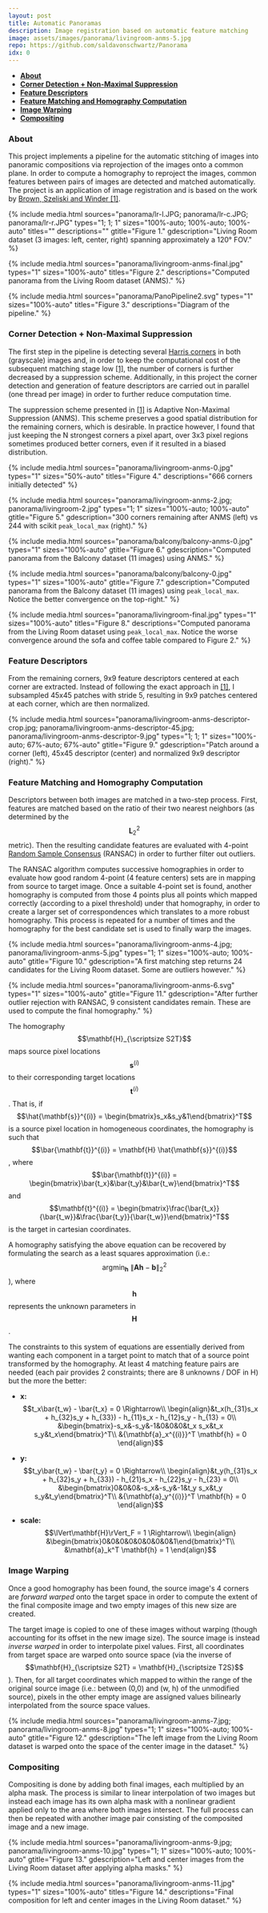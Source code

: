 ```yaml
---
layout: post
title: Automatic Panoramas
description: Image registration based on automatic feature matching
image: assets/images/panorama/livingroom-anms-5.jpg
repo: https://github.com/saldavonschwartz/Panorama
idx: 0
---
```

<!-- Links: -->
[l1]: https://inst.eecs.berkeley.edu/~cs194-26/fa18/Papers/MOPS.pdf
[l2]: https://inst.eecs.berkeley.edu/~cs194-26/fa18/
[l3]: https://en.wikipedia.org/wiki/Harris_Corner_Detector
[l4]: https://en.wikipedia.org/wiki/Random_sample_consensus

- **[About](#1)**
- **[Corner Detection + Non-Maximal Suppression](#2)**
- **[Feature Descriptors](#3)**
- **[Feature Matching and Homography Computation](#4)**
- **[Image Warping](#5)**
- **[Compositing](#6)**

### <a class="toc_item" name="1"></a>About

This project implements a pipeline for the automatic stitching of images into panoramic compositions via reprojection of the images onto a common plane. In order to compute a homography to reproject the images, common features between pairs of images are detected and matched automatically. The project is an application of image registration and is based on the work by [Brown, Szeliski and Winder [1]][l1].

{% include media.html
  sources="panorama/lr-l.JPG; panorama/lr-c.JPG; panorama/lr-r.JPG"
  types="1; 1; 1"
  sizes="100%-auto; 100%-auto; 100%-auto"
  titles=""
  descriptions=""
  gtitle="Figure 1."
  gdescription="Living Room dataset (3 images: left, center, right) spanning approximately a 120° FOV."
%}

{% include media.html
  sources="panorama/livingroom-anms-final.jpg"
  types="1"
  sizes="100%-auto"
  titles="Figure 2."
  descriptions="Computed panorama from the Living Room dataset (ANMS)."
%}

{% include media.html
  sources="panorama/PanoPipeline2.svg"
  types="1"
  sizes="100%-auto"
  titles="Figure 3."
  descriptions="Diagram of the pipeline."
%}

### <a class="toc_item" name="2"></a>Corner Detection + Non-Maximal Suppression

The first step in the pipeline is detecting several [Harris corners][l3] in both (grayscale) images and, in order to keep the computational cost of the subsequent matching stage low [[1]][l1], the number of corners is further decreased by a suppression scheme. Additionally, in this project the corner detection and generation of feature descriptors are carried out in parallel (one thread per image) in order to further reduce computation time.

The suppression scheme presented in [[1]][l1] is Adaptive Non-Maximal Suppression (ANMS). This scheme preserves a good spatial distribution for the remaining corners, which is desirable. In practice however, I found that just keeping the N strongest corners a pixel apart, over 3x3 pixel regions sometimes produced better corners, even if it resulted in a biased distribution.

{% include media.html
  sources="panorama/livingroom-anms-0.jpg"
  types="1"
  sizes="50%-auto"
  titles="Figure 4."
  descriptions="666 corners initially detected"
%}

{% include media.html
  sources="panorama/livingroom-anms-2.jpg; panorama/livingroom-2.jpg"
  types="1; 1"
  sizes="100%-auto; 100%-auto"
  gtitle="Figure 5."
  gdescription="300 corners remaining after ANMS (left) vs 244 with scikit <code>peak_local_max</code> (right)."
%}

{% include media.html
  sources="panorama/balcony/balcony-anms-0.jpg"
  types="1"
  sizes="100%-auto"
  gtitle="Figure 6."
  gdescription="Computed panorama from the Balcony dataset (11 images) using ANMS."
%}

{% include media.html
  sources="panorama/balcony/balcony-0.jpg"
  types="1"
  sizes="100%-auto"
  gtitle="Figure 7."
  gdescription="Computed panorama from the Balcony dataset (11 images) using <code>peak_local_max</code>. Notice the better convergence on the top-right."
%}

{% include media.html
  sources="panorama/livingroom-final.jpg"
  types="1"
  sizes="100%-auto"
  titles="Figure 8."
  descriptions="Computed panorama from the Living Room dataset using <code>peak_local_max</code>. Notice the worse convergence around the sofa and coffee table compared to Figure 2."
%}

### <a class="toc_item" name="3"></a>Feature Descriptors

From the remaining corners, 9x9 feature descriptors centered at each corner are extracted. Instead of following the exact approach in [[1]][l1], I subsampled 45x45 patches with stride 5, resulting in 9x9 patches centered at each corner, which are then normalized.

{% include media.html
  sources="panorama/livingroom-anms-descriptor-crop.jpg; panorama/livingroom-anms-descriptor-45.jpg; panorama/livingroom-anms-descriptor-9.jpg"
  types="1; 1; 1"
  sizes="100%-auto; 67%-auto; 67%-auto"
  gtitle="Figure 9."
  gdescription="Patch around a corner (left), 45x45 descriptor (center) and normalized 9x9 descriptor (right)."
%}

### <a class="toc_item" name="4"></a>Feature Matching and Homography Computation

Descriptors between both images are matched in a two-step process. First, features are matched based on the ratio of their two nearest neighbors (as determined by the $$\mathbf{L}^{2}_{2}$$ metric). Then the resulting candidate features are evaluated with 4-point [Random Sample Consensus][l4] (RANSAC) in order to further filter out outliers.

The RANSAC algorithm computes successive homographies in order to evaluate how good random 4-point (4 feature centers) sets are in mapping from source to target image. Once a suitable 4-point set is found, another homography is computed from those 4 points plus all points which mapped correctly (according to a pixel threshold) under that homography, in order to create a larger set of correspondences which translates to a more robust homography. This process is repeated
for a number of times and the homography for the best candidate set is used to finally warp the images.

{% include media.html
  sources="panorama/livingroom-anms-4.jpg; panorama/livingroom-anms-5.jpg"
  types="1; 1"
  sizes="100%-auto; 100%-auto"
  gtitle="Figure 10."
  gdescription="A first matching step returns 24 candidates for the Living Room dataset. Some are outliers however."
%}

{% include media.html
  sources="panorama/livingroom-anms-6.svg"
  types="1"
  sizes="100%-auto"
  gtitle="Figure 11."
  gdescription="After further outlier rejection with RANSAC, 9 consistent candidates remain. These are used to compute the final homography."
%}

The homography $$\mathbf{H}_{\scriptsize S2T}$$ maps source pixel locations $$\mathbf{s}^{(i)}$$ to their corresponding target locations $$\mathbf{t}^{(i)}$$. That is, if $$\hat{\mathbf{s}}^{(i)} = \begin{bmatrix}s_x&s_y&1\end{bmatrix}^T$$ is a source pixel location in homogeneous coordinates, the homography is such that $$\bar{\mathbf{t}}^{(i)} = \mathbf{H} \hat{\mathbf{s}}^{(i)}$$, where $$\bar{\mathbf{t}}^{(i)} = \begin{bmatrix}\bar{t_x}&\bar{t_y}&\bar{t_w}\end{bmatrix}^T$$ and $$\mathbf{t}^{(i)} = \begin{bmatrix}\frac{\bar{t_x}}{\bar{t_w}}&\frac{\bar{t_y}}{\bar{t_w}}\end{bmatrix}^T$$ is the target in cartesian coordinates.

A homography satisfying the above equation can be recovered by formulating the search as a least squares approximation (i.e.: $$\text{argmin}_\mathbf{h}\ \lVert\mathbf{A}\mathbf{h} - \mathbf{b}\rVert^2_2$$), where $$\mathbf{h}$$ represents the unknown parameters in $$\mathbf{H}$$.

The constraints to this system of equations are essentially derived from wanting each component in a target point to match that of a source point transformed by the homography. At least 4 matching feature pairs are needed (each pair provides 2 constraints; there are 8 unknowns / DOF in H) but the more the better:

* **x:** $$t_x\bar{t_w} - \bar{t_x} = 0 \Rightarrow\\
\begin{align}&t_x(h_{31}s_x + h_{32}s_y + h_{33}) - h_{11}s_x - h_{12}s_y - h_{13} = 0\\
&\begin{bmatrix}-s_x&-s_y&-1&0&0&0&t_x s_x&t_x s_y&t_x\end{bmatrix}^T\\
&{\mathbf{a}_x^{(i)}}^T \mathbf{h} = 0
\end{align}$$

* **y:** $$t_y\bar{t_w} - \bar{t_y} = 0 \Rightarrow\\
\begin{align}&t_y(h_{31}s_x + h_{32}s_y + h_{33}) - h_{21}s_x - h_{22}s_y - h_{23} = 0\\
&\begin{bmatrix}0&0&0&-s_x&-s_y&-1&t_y s_x&t_y s_y&t_y\end{bmatrix}^T\\
&{\mathbf{a}_y^{(i)}}^T \mathbf{h} = 0
\end{align}$$

* **scale:** $$\lVert\mathbf{H}\rVert_F = 1 \Rightarrow\\
\begin{align}
&\begin{bmatrix}0&0&0&0&0&0&0&0&1\end{bmatrix}^T\\
&\mathbf{a}_k^T \mathbf{h} = 1
\end{align}$$

### <a class="toc_item" name="5"></a>Image Warping

Once a good homography has been found, the source image's 4 corners are *forward warped* onto the target space in order to compute the extent of the final composite image and two empty images of this new size are created.

The target image is copied to one of these images without warping (though accounting for its offset in the new image size). The source image is instead *inverse warped* in order to interpolate pixel values. First, all coordinates from target space are warped onto source space (via the inverse of $$\mathbf{H}_{\scriptsize S2T} = \mathbf{H}_{\scriptsize T2S}$$). Then, for all target coordinates which mapped to within the range of the original source image (i.e.: between (0,0) and (w, h) of the unmodified source), pixels in the other empty image are assigned values bilinearly interpolated from the source space values.

{% include media.html
  sources="panorama/livingroom-anms-7.jpg; panorama/livingroom-anms-8.jpg"
  types="1; 1"
  sizes="100%-auto; 100%-auto"
  gtitle="Figure 12."
  gdescription="The left image from the Living Room dataset is warped onto the space of the center image in the dataset."
%}

### <a class="toc_item" name="6"></a>Compositing

Compositing is done by adding both final images, each multiplied by an alpha mask. The process is similar to linear interpolation of two images but instead each image has its own alpha mask with a nonlinear gradient applied only to the area where both images intersect. The full process can then be repeated with another image pair consisting of the composited image and a new image.

{% include media.html
  sources="panorama/livingroom-anms-9.jpg; panorama/livingroom-anms-10.jpg"
  types="1; 1"
  sizes="100%-auto; 100%-auto"
  gtitle="Figure 13."
  gdescription="Left and center images from the Living Room dataset after applying alpha masks."
%}

{% include media.html
  sources="panorama/livingroom-anms-11.jpg"
  types="1"
  sizes="100%-auto"
  titles="Figure 14."
  descriptions="Final composition for left and center images in the Living Room dataset."
%}
